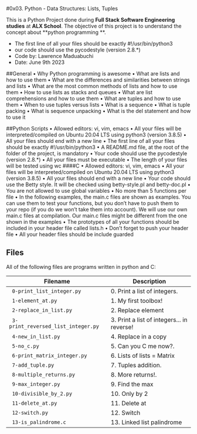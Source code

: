 #0x03. Python - Data Structures: Lists, Tuples

This is a Python Project done during **Full Stack Software Engineering studies** at **ALX School**. The objective of this project is to understand the concept about **python programming **.

* The first line of all your files should be exactly #!/usr/bin/python3
* our code should use the pycodestyle (version 2.8.*)
* Code by: Lawrence Maduabuchi
* Date: June 9th 2023

##General
•	Why Python programming is awesome
•	What are lists and how to use them
•	What are the differences and similarities between strings and lists
•	What are the most common methods of lists and how to use them
•	How to use lists as stacks and queues
•	What are list comprehensions and how to use them
•	What are tuples and how to use them
•	When to use tuples versus lists
•	What is a sequence
•	What is tuple packing
•	What is sequence unpacking
•	What is the del statement and how to use it
>>>>>>>>>>>>>>>>>>>>>>>>>>>>>>>>>>>>>>>>>>>>>>>>>>>>>>

##Python Scripts
•	Allowed editors: vi, vim, emacs
•	All your files will be interpreted/compiled on Ubuntu 20.04 LTS using python3 (version 3.8.5)
•	All your files should end with a new line
•	The first line of all your files should be exactly #!/usr/bin/python3
•	A README.md file, at the root of the folder of the project, is mandatory
•	Your code should use the pycodestyle (version 2.8.*)
•	All your files must be executable
•	The length of your files will be tested using wc
####C
•	Allowed editors: vi, vim, emacs
•	All your files will be interpreted/compiled on Ubuntu 20.04 LTS using python3 (version 3.8.5)
•	All your files should end with a new line
•	Your code should use the Betty style. It will be checked using betty-style.pl and betty-doc.pl
•	You are not allowed to use global variables
•	No more than 5 functions per file
•	In the following examples, the main.c files are shown as examples. You can use them to test your functions, but you don’t have to push them to your repo (if you do we won’t take them into account). We will use our own main.c files at compilation. Our main.c files might be different from the one shown in the examples
•	The prototypes of all your functions should be included in your header file called lists.h
•	Don’t forget to push your header file
•	All your header files should be include guarded

## Files

All of the following files are programs written in python and C:

| Filename | Description |
| -------- | ----------- |
| ` 0-print_list_integer.py` |0. Print a list of integers.|
| ` 1-element_at.py` | 1. My first toolbox!|
| ` 2-replace_in_list.py` | 2. Replace element|
| ` 3-print_reversed_list_integer.py` | 3. Print a list of integers... in reverse!|
| ` 4-new_in_list.py` | 4. Replace in a copy|
| ` 5-no_c.py` | 5. Can you C me now?.|
| ` 6-print_matrix_integer.py` | 6. Lists of lists = Matrix|
| ` 7-add_tuple.py` | 7. Tuples addition.|
| ` 8-multiple_returns.py` | 8. More returns!.|
| ` 9-max_integer.py` | 9. Find the max|
| ` 10-divisible_by_2.py` | 10. Only by 2|
| ` 11-delete_at.py` | 11. Delete at|
| ` 12-switch.py` | 12. Switch|
| ` 13-is_palindrome.c` | 13. Linked list palindrome|
